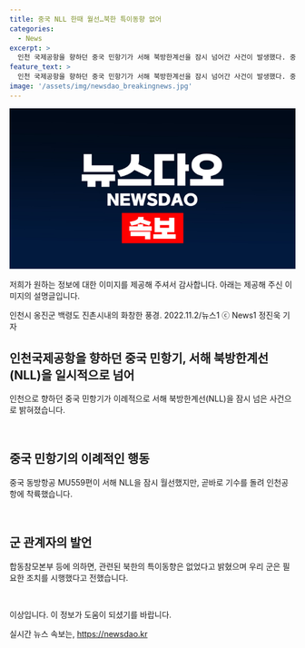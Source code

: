 ```yaml
---
title: 중국 NLL 한때 월선…북한 특이동향 없어
categories:
  - News
excerpt: >
  인천 국제공항을 향하던 중국 민항기가 서해 북방한계선을 잠시 넘어간 사건이 발생했다. 중국동방항공 MU559편은 NLL을 잠시 월선했지만 이후에는 기수를 돌려 인천공항에 착륙했다. 군은 필요한 조치를 시행했지만 관련 북한의 특이동향은 없었다고 전했다. 함께하고 있는 사진은 인천시 옹진군 백령도 진촌시내의 모습을 보여주고 있다.
feature_text: >
  인천 국제공항을 향하던 중국 민항기가 서해 북방한계선을 잠시 넘어간 사건이 발생했다. 중국동방항공 MU559편은 NLL을 잠시 월선했지만 이후에는 기수를 돌려 인천공항에 착륙했다. 군은 필요한 조치를 시행했지만 관련 북한의 특이동향은 없었다고 전했다. 함께하고 있는 사진은 인천시 옹진군 백령도 진촌시내의 모습을 보여주고 있다.
image: '/assets/img/newsdao_breakingnews.jpg'
---
```


<p><img src="/assets/img/newsdao_breakingnews.jpg" alt="pcversion 속보" /></p>

<p>저희가 원하는 정보에 대한 이미지를 제공해 주셔서 감사합니다. 아래는 제공해 주신 이미지의 설명글입니다.</p>

<p data-ke-size="size16">인천시 옹진군 백령도 진촌시내의 화창한 풍경. 2022.11.2/뉴스1 ⓒ News1 정진욱 기자</p>

<h2 data-ke-size="size26">인천국제공항을 향하던 중국 민항기, 서해 북방한계선(NLL)을 일시적으로 넘어</h2>

<p>인천으로 향하던 중국 민항기가 이례적으로 서해 북방한계선(NLL)을 잠시 넘은 사건으로 밝혀졌습니다.</p>

<p data-ke-size="size16">&nbsp;</p>

<h2 data-ke-size="size26">중국 민항기의 이례적인 행동</h2>

<p>중국 동방항공 MU559편이 서해 NLL을 잠시 월선했지만, 곧바로 기수를 돌려 인천공항에 착륙했습니다.</p>

<p data-ke-size="size16">&nbsp;</p>

<h2 data-ke-size="size26">군 관계자의 발언</h2>

<p>합동참모본부 등에 의하면, 관련된 북한의 특이동향은 없었다고 밝혔으며 우리 군은 필요한 조치를 시행했다고 전했습니다.</p>

<p data-ke-size="size16">&nbsp;</p>

<p>이상입니다. 이 정보가 도움이 되셨기를 바랍니다.</p>
실시간 뉴스 속보는, <a href="https://newsdao.kr" rel="dofollow">https://newsdao.kr</a>


